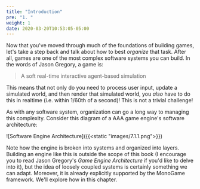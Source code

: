 ```yaml
---
title: "Introduction"
pre: "1. "
weight: 1
date: 2020-03-20T10:53:05-05:00
---
```


Now that you've moved through much of the foundations of building games, let's take a step back and talk about how to best _organize_ that task.  After all, games are one of the most complex software systems you can build.  In the words of Jason Gregory, a game is:

> A soft real-time interactive agent-based simulation

This means that not only do you need to process user input, update a simulated world, and then render that simulated world, you _also_ have to do this in realtime (i.e. within 1/60th of a second)!  This is not a trivial challenge!  

As with any software system, organization can go a long way to managing this complexity.  Consider this diagram of a AAA game engine's software architecture:

![Software Engine Architecture]({{<static "images/7.1.1.png">}})

Note how the engine is broken into systems and organized into layers.  Building an engine like this is outside the scope of this book (I encourage you to read Jason Gregory's _Game Engine Architecture_ if you'd like to delve into it), but the idea of loosely coupled systems is certainly something we can adapt.  Moreover, it is already explicitly supported by the MonoGame framework.  We'll explore how in this chapter.